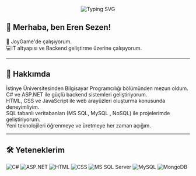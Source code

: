 <p align="center">
  <img src="https://readme-typing-svg.herokuapp.com?font=Fira+Code&size=24&pause=1000&center=true&vCenter=true&width=500&lines=Merhaba%2C+ben+Eren+Sezen!;+%7C+C%23+%7C+Backend+Developer+%7C+C%23+%7C+ASP.NET+%7C+SQL;JoyGame+%7C+IT+Sprecialist" alt="Typing SVG" />
</p>

## 👋 Merhaba, ben Eren Sezen!

💼 JoyGame'de çalışıyorum.  
💻IT altyapısı  ve Backend geliştirme üzerine çalışıyorum.  


---

## 🚀 Hakkımda
İstinye Üniversitesinden Bilgisayar Programcılığı bölümünden mezun oldum. 
C# ve ASP.NET ile güçlü backend sistemleri geliştiriyorum.  
HTML, CSS ve JavaScript ile web arayüzleri oluşturma konusunda deneyimliyim.  
SQL tabanlı veritabanları (MS SQL, MySQL , NoSQL) ile projelerimde geliştiriyorum.  
Yeni teknolojileri öğrenmeye ve üretmeye her zaman açığım.

---

## 🛠️ Yeteneklerim

![C#](https://img.shields.io/badge/C%23-239120?style=for-the-badge&logo=c-sharp&logoColor=white)
![ASP.NET](https://img.shields.io/badge/ASP.NET-512BD4?style=for-the-badge&logo=dotnet&logoColor=white)
![HTML](https://img.shields.io/badge/HTML5-E34F26?style=for-the-badge&logo=html5&logoColor=white)
![CSS](https://img.shields.io/badge/CSS3-1572B6?style=for-the-badge&logo=css3&logoColor=white)
![MS SQL Server](https://img.shields.io/badge/MS%20SQL%20Server-CC2927?style=for-the-badge&logo=microsoft-sql-server&logoColor=white)
![MySQL](https://img.shields.io/badge/MySQL-00758F?style=for-the-badge&logo=mysql&logoColor=white)
![MongoDB](https://img.shields.io/badge/MongoDB-47A248?style=for-the-badge&logo=mongodb&logoColor=white)
